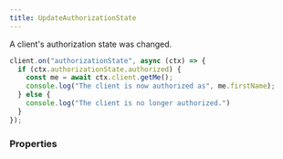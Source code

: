 ```yaml
---
title: UpdateAuthorizationState
---
```


A client's authorization state was changed.

```ts
client.on("authorizationState", async (ctx) => {
  if (ctx.authorizationState.authorized) {
    const me = await ctx.client.getMe();
    console.log("The client is now authorized as", me.firstName);
  } else {
    console.log("The client is no longer authorized.")
  }
});
```

### Properties



